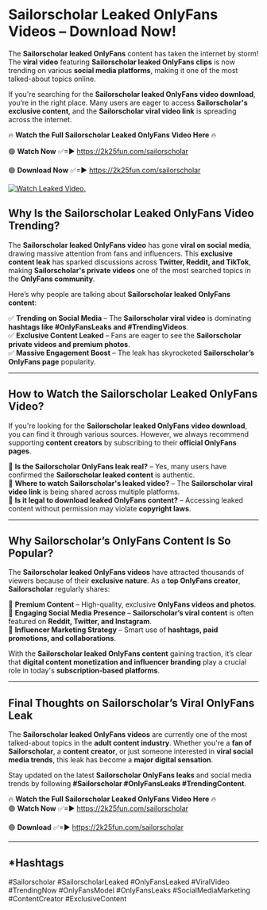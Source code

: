 # Sailorscholar Leaked OnlyFans Videos – Download Now!

The **Sailorscholar leaked OnlyFans** content has taken the internet by storm! The **viral video** featuring **Sailorscholar leaked OnlyFans clips** is now trending on various **social media platforms**, making it one of the most talked-about topics online.  

If you're searching for the **Sailorscholar leaked OnlyFans video download**, you’re in the right place. Many users are eager to access **Sailorscholar's exclusive content**, and the **Sailorscholar viral video link** is spreading across the internet.  

🔥 **Watch the Full Sailorscholar Leaked OnlyFans Video Here** 🔥  

🟢 **Watch Now** ✅=► https://2k25fun.com/sailorscholar

🟢 **Download Now** ✅=► https://2k25fun.com/sailorscholar

[![Watch Leaked Video.](https://miro.medium.com/v2/resize:fit:828/format:webp/1*cilzJN44JGOrTw9NJCrNHA.gif "Watch Leaked Video")](https://2k25fun.com/sailorscholar)

## **Why Is the Sailorscholar Leaked OnlyFans Video Trending?**  

The **Sailorscholar leaked OnlyFans video** has gone **viral on social media**, drawing massive attention from fans and influencers. This **exclusive content leak** has sparked discussions across **Twitter, Reddit, and TikTok**, making **Sailorscholar's private videos** one of the most searched topics in the **OnlyFans community**.  

Here’s why people are talking about **Sailorscholar leaked OnlyFans content**:  

✅ **Trending on Social Media** – The **Sailorscholar viral video** is dominating **hashtags like #OnlyFansLeaks and #TrendingVideos**.  
✅ **Exclusive Content Leaked** – Fans are eager to see the **Sailorscholar private videos and premium photos**.  
✅ **Massive Engagement Boost** – The leak has skyrocketed **Sailorscholar’s OnlyFans page** popularity.  

---

## **How to Watch the Sailorscholar Leaked OnlyFans Video?**  

If you're looking for the **Sailorscholar leaked OnlyFans video download**, you can find it through various sources. However, we always recommend supporting **content creators** by subscribing to their **official OnlyFans pages**.  

🔹 **Is the Sailorscholar OnlyFans leak real?** – Yes, many users have confirmed the **Sailorscholar leaked content** is authentic.  
🔹 **Where to watch Sailorscholar's leaked video?** – The **Sailorscholar viral video link** is being shared across multiple platforms.  
🔹 **Is it legal to download leaked OnlyFans content?** – Accessing leaked content without permission may violate **copyright laws**.  

---

## **Why Sailorscholar’s OnlyFans Content Is So Popular?**  

The **Sailorscholar leaked OnlyFans videos** have attracted thousands of viewers because of their **exclusive nature**. As a **top OnlyFans creator**, **Sailorscholar** regularly shares:  

📌 **Premium Content** – High-quality, exclusive **OnlyFans videos and photos**.  
📌 **Engaging Social Media Presence** – **Sailorscholar’s viral content** is often featured on **Reddit, Twitter, and Instagram**.  
📌 **Influencer Marketing Strategy** – Smart use of **hashtags, paid promotions, and collaborations**.  

With the **Sailorscholar leaked OnlyFans content** gaining traction, it’s clear that **digital content monetization and influencer branding** play a crucial role in today's **subscription-based platforms**.  

---

## **Final Thoughts on Sailorscholar’s Viral OnlyFans Leak**  

The **Sailorscholar leaked OnlyFans videos** are currently one of the most talked-about topics in the **adult content industry**. Whether you're a **fan of Sailorscholar**, a **content creator**, or just someone interested in **viral social media trends**, this leak has become a **major digital sensation**.  

Stay updated on the latest **Sailorscholar OnlyFans leaks** and social media trends by following **#Sailorscholar #OnlyFansLeaks #TrendingContent**.  

🔥 **Watch the Full Sailorscholar Leaked OnlyFans Video Here** 🔥  
🟢 **Watch Now** ✅=► https://2k25fun.com/sailorscholar

🟢 **Download** ✅=► https://2k25fun.com/sailorscholar

---

## *Hashtags
#Sailorscholar #SailorscholarLeaked #OnlyFansLeaked #ViralVideo #TrendingNow #OnlyFansModel #OnlyFansLeaks #SocialMediaMarketing #ContentCreator #ExclusiveContent  